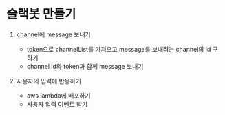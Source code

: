 # 슬랙봇 만들기

1) channel에 message 보내기
    - token으로 channelList를 가져오고 message를 보내려는 channel의 id 구하기
    - channel id와 token과 함께 message 보내기
    
2) 사용자의 입력에 반응하기
    - aws lambda에 배포하기
    - 사용자 입력 이벤트 받기
